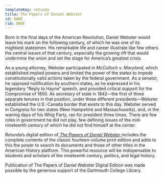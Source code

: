 ```yaml
---
templateKey: rotunda
title: The Papers of Daniel Webster
id: DWDE
rid: DWDE
---
```

Born in the final days of the American Revolution, Daniel Webster would leave his mark on the following century, of which he was one of its mightiest statesmen. His remarkable life and career illustrate like few others the central issues of that century, especially the growing rift that would undermine the union and set the stage for America’s greatest crisis.

As a young attorney, Webster participated in *McCulloch v. Maryland*, which established implied powers and limited the power of the states to impede constitutionally valid actions taken by the federal government. As a senator, he opposed nullification by southern states, as he expressed in his legendary “Reply to Hayne” speech, and provided critical support for the Compromise of 1850. As secretary of state in 1842—the first of three separate tenures in that position, under three different presidents—Webster established the U.S.-Canada border that exists to this day. Webster served in Congress for two states (New Hampshire and Massachusetts), and, in the waning days of his Whig Party, ran for president three times. There are few roles in government he did not play, few defining issues of the mid-nineteenth century of which he did not find himself at the center.

Rotunda’s digital edition of[ *The Papers of Daniel Webster* ](https://rotunda.upress.virginia.edu/founders/WBST.html)includes the complete contents of the classic fourteen-volume print edition and adds to this the power to search its documents and those of other titles in the American History platform. This powerful resource will be indispensable to students and scholars of the nineteenth century, politics, and legal history.

Publication of The Papers of Daniel Webster Digital Edition was made possible by the generous support of the Dartmouth College Library.